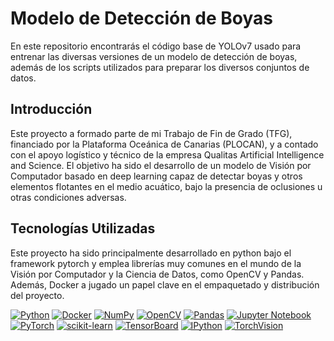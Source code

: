 # Modelo de Detección de Boyas

En este repositorio encontrarás el código base de YOLOv7 usado para entrenar las diversas versiones de un modelo de detección de boyas, además de los scripts utilizados para preparar los diversos conjuntos de datos. 

## Introducción

Este proyecto a formado parte de mi Trabajo de Fin de Grado (TFG), financiado por la Plataforma Oceánica de Canarias (PLOCAN), y a contado con el apoyo logístico y técnico de la empresa Qualitas Artificial Intelligence and Science. El objetivo ha sido el desarrollo de un modelo de Visión por Computador basado en deep learning capaz de detectar boyas y otros elementos flotantes en el medio acuático, bajo la presencia de oclusiones u otras condiciones adversas. 

## Tecnologías Utilizadas

Este proyecto ha sido principalmente desarrollado en python bajo el framework pytorch y emplea librerías muy comunes en el mundo de la Visión por Computador y la Ciencia de Datos, como OpenCV y Pandas. Además, Docker a jugado un papel clave en el empaquetado y distribución del proyecto. 

 [![Python][Python.com]][Python-url] [![Docker][Docker.com]][Docker-url] [![NumPy][NumPy.com]][NumPy-url]  [![OpenCV][OpenCV.com]][OpenCV-url] [![Pandas][Pandas.com]][Pandas-url] [![Jupyter Notebook][JupyterNotebook.com]][JupyterNotebook-url][![PyTorch][PyTorch.com]][PyTorch-url] [![scikit-learn][scikit-learn.com]][scikit-learn-url] [![TensorBoard][TensorBoard.com]][TensorBoard-url] [![IPython][IPython.com]][IPython-url] [![TorchVision][TorchVision.com]][TorchVision-url]




















 



[Python.com]: https://img.shields.io/badge/Python-3776AB?style=for-the-badge&logo=python&logoColor=white
[Python-url]: https://www.python.org/

[Docker.com]: https://img.shields.io/badge/Docker-2496ED?style=for-the-badge&logo=docker&logoColor=white
[Docker-url]: https://www.docker.com/

[NumPy.com]: https://img.shields.io/badge/NumPy-013243?style=for-the-badge&logo=numpy&logoColor=white
[NumPy-url]: https://numpy.org/

[OpenCV.com]: https://img.shields.io/badge/OpenCV-5C3EE8?style=for-the-badge&logo=opencv&logoColor=white
[OpenCV-url]: https://opencv.org/

[Pandas.com]: https://img.shields.io/badge/Pandas-150458?style=for-the-badge&logo=pandas&logoColor=white
[Pandas-url]: https://pandas.pydata.org/

[JupyterNotebook.com]: https://img.shields.io/badge/Jupyter-FFFFFF?style=for-the-badge&logo=jupyter&logoColor=orange
[JupyterNotebook-url]: https://jupyter.org/

[PyTorch.com]: https://img.shields.io/badge/PyTorch-EE4C2C?style=for-the-badge&logo=pytorch&logoColor=white
[PyTorch-url]: https://pytorch.org/

[scikit-learn.com]: https://img.shields.io/badge/scikit--learn-F7931E?style=for-the-badge&logo=scikit-learn&logoColor=white
[scikit-learn-url]: https://scikit-learn.org/

[TensorBoard.com]: https://img.shields.io/badge/TensorBoard-FF6F00?style=for-the-badge&logo=tensorflow&logoColor=white
[TensorBoard-url]: https://www.tensorflow.org/tensorboard

[IPython.com]: https://img.shields.io/badge/IPython-FFA500?style=for-the-badge&logo=ipython&logoColor=white
[IPython-url]: https://ipython.org/

[TorchVision.com]: https://img.shields.io/badge/TorchVision-EE4C2C?style=for-the-badge&logo=python&logoColor=white
[TorchVision-url]: https://pytorch.org/vision/stable/
